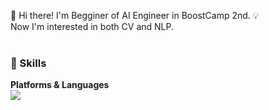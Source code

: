👋 Hi there! I'm Begginer of AI Engineer in BoostCamp 2nd. :bulb:<br />
Now I'm interested in both CV and NLP. <br /><br />


### :muscle: Skills
<b>Platforms & Languages<br/>
<img src="https://img.shields.io/badge/Python-3776AB?style=flat-square&logo=Python&logoColor=white"/></a>
<!--
**JunsooLee/JunsooLee** is a ✨ _special_ ✨ repository because its `README.md` (this file) appears on your GitHub profile.

Here are some ideas to get you started:

- 🔭 I’m currently working on ...
- 🌱 I’m currently learning ...
- 👯 I’m looking to collaborate on ...
- 🤔 I’m looking for help with ...
- 💬 Ask me about ...
- 📫 How to reach me: ...
- 😄 Pronouns: ...
- ⚡ Fun fact: ...
-->
